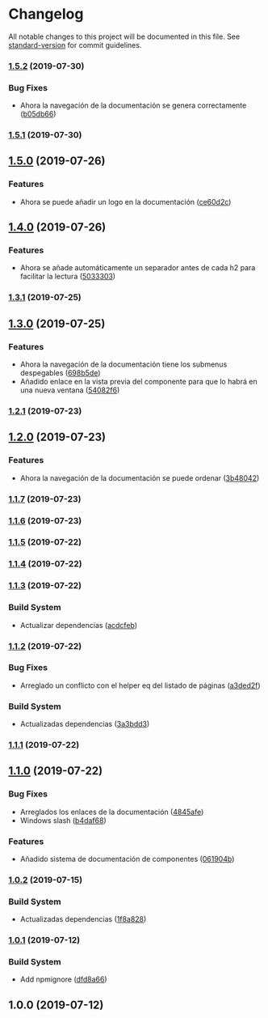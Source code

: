 # Changelog

All notable changes to this project will be documented in this file. See [standard-version](https://github.com/conventional-changelog/standard-version) for commit guidelines.

### [1.5.2](https://github.com/javipuche/maquetus-boilerplate-builder/compare/v1.5.1...v1.5.2) (2019-07-30)


### Bug Fixes

* Ahora la navegación de la documentación se genera correctamente ([b05db66](https://github.com/javipuche/maquetus-boilerplate-builder/commit/b05db66))



### [1.5.1](https://github.com/javipuche/maquetus-boilerplate-builder/compare/v1.5.0...v1.5.1) (2019-07-30)



## [1.5.0](https://github.com/javipuche/maquetus-boilerplate-builder/compare/v1.4.0...v1.5.0) (2019-07-26)


### Features

* Ahora se puede añadir un logo en la documentación ([ce60d2c](https://github.com/javipuche/maquetus-boilerplate-builder/commit/ce60d2c))



## [1.4.0](https://github.com/javipuche/maquetus-boilerplate-builder/compare/v1.3.1...v1.4.0) (2019-07-26)


### Features

* Ahora se añade automáticamente un separador antes de cada h2 para facilitar la lectura ([5033303](https://github.com/javipuche/maquetus-boilerplate-builder/commit/5033303))



### [1.3.1](https://github.com/javipuche/maquetus-boilerplate-builder/compare/v1.3.0...v1.3.1) (2019-07-25)



## [1.3.0](https://github.com/javipuche/maquetus-boilerplate-builder/compare/v1.2.1...v1.3.0) (2019-07-25)


### Features

* Ahora la navegación de la documentación tiene los submenus despegables ([698b5de](https://github.com/javipuche/maquetus-boilerplate-builder/commit/698b5de))
* Añadido enlace en la vista previa del componente para que lo habrá en una nueva ventana ([54082f6](https://github.com/javipuche/maquetus-boilerplate-builder/commit/54082f6))



### [1.2.1](https://github.com/javipuche/maquetus-boilerplate-builder/compare/v1.2.0...v1.2.1) (2019-07-23)



## [1.2.0](https://github.com/javipuche/maquetus-boilerplate-builder/compare/v1.1.7...v1.2.0) (2019-07-23)


### Features

* Ahora la navegación de la documentación se puede ordenar ([3b48042](https://github.com/javipuche/maquetus-boilerplate-builder/commit/3b48042))



### [1.1.7](https://github.com/javipuche/maquetus-boilerplate-builder/compare/v1.1.6...v1.1.7) (2019-07-23)



### [1.1.6](https://github.com/javipuche/maquetus-boilerplate-builder/compare/v1.1.5...v1.1.6) (2019-07-23)



### [1.1.5](https://github.com/javipuche/maquetus-boilerplate-builder/compare/v1.1.4...v1.1.5) (2019-07-22)



### [1.1.4](https://github.com/javipuche/maquetus-boilerplate-builder/compare/v1.1.3...v1.1.4) (2019-07-22)



### [1.1.3](https://github.com/javipuche/maquetus-boilerplate-builder/compare/v1.1.2...v1.1.3) (2019-07-22)


### Build System

* Actualizar dependencias ([acdcfeb](https://github.com/javipuche/maquetus-boilerplate-builder/commit/acdcfeb))



### [1.1.2](https://github.com/javipuche/maquetus-boilerplate-builder/compare/v1.1.1...v1.1.2) (2019-07-22)


### Bug Fixes

* Arreglado un conflicto con el helper eq del listado de páginas ([a3ded2f](https://github.com/javipuche/maquetus-boilerplate-builder/commit/a3ded2f))


### Build System

* Actualizadas dependencias ([3a3bdd3](https://github.com/javipuche/maquetus-boilerplate-builder/commit/3a3bdd3))



### [1.1.1](https://github.com/javipuche/maquetus-boilerplate-builder/compare/v1.1.0...v1.1.1) (2019-07-22)



## [1.1.0](https://github.com/javipuche/maquetus-boilerplate-builder/compare/v1.0.2...v1.1.0) (2019-07-22)


### Bug Fixes

* Arreglados los enlaces de la documentación ([4845afe](https://github.com/javipuche/maquetus-boilerplate-builder/commit/4845afe))
* Windows slash ([b4daf68](https://github.com/javipuche/maquetus-boilerplate-builder/commit/b4daf68))


### Features

* Añadido sistema de documentación de componentes ([061904b](https://github.com/javipuche/maquetus-boilerplate-builder/commit/061904b))



### [1.0.2](https://github.com/javipuche/maquetus-boilerplate-builder/compare/v1.0.1...v1.0.2) (2019-07-15)


### Build System

* Actualizadas dependencias ([1f8a828](https://github.com/javipuche/maquetus-boilerplate-builder/commit/1f8a828))



### [1.0.1](https://github.com/javipuche/maquetus-boilerplate-builder/compare/v1.0.0...v1.0.1) (2019-07-12)


### Build System

* Add npmignore ([dfd8a66](https://github.com/javipuche/maquetus-boilerplate-builder/commit/dfd8a66))



## 1.0.0 (2019-07-12)
